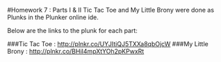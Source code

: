 #Homework 7 : Parts I & II
Tic Tac Toe and My Little Brony were done as Plunks in the Plunker online ide.

Below are the links to the plunk for each part:

###Tic Tac Toe : http://plnkr.co/UYJItiQJ5TXXa8qbOjcW
###My Little Brony : http://plnkr.co/BHiI4mpXtYOh2pKPwxRt
